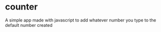 # counter
A simple app made with javascript to add whatever number you type to the default number created 
